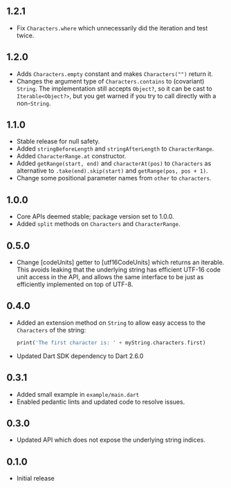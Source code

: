 ## 1.2.1

* Fix `Characters.where` which unnecessarily did the iteration and test twice.

## 1.2.0

* Adds `Characters.empty` constant and makes `Characters("")` return it.
* Changes the argument type of `Characters.contains` to (covariant) `String`.
  The implementation still accepts `Object?`, so it can be cast to
  `Iterable<Object?>`, but you get warned if you try to call directly with a
  non-`String`.

## 1.1.0

* Stable release for null safety.
* Added `stringBeforeLength` and `stringAfterLength` to `CharacterRange`.
* Added `CharacterRange.at` constructor.
* Added `getRange(start, end)` and `characterAt(pos)` to `Characters`
  as alternative to `.take(end).skip(start)` and `getRange(pos, pos + 1)`.
* Change some positional parameter names from `other` to `characters`.

## 1.0.0

* Core APIs deemed stable; package version set to 1.0.0.
* Added `split` methods on `Characters` and `CharacterRange`.

## 0.5.0

* Change [codeUnits] getter to [utf16CodeUnits] which returns an iterable.
  This avoids leaking that the underlying string has efficient UTF-16
  code unit access in the API, and allows the same interface to be
  just as efficiently implemented on top of UTF-8.

## 0.4.0

* Added an extension method on `String` to allow easy access to the `Characters`
  of the string:

  ```dart
  print('The first character is: ' + myString.characters.first)
  ```

* Updated Dart SDK dependency to Dart 2.6.0

## 0.3.1

* Added small example in `example/main.dart`
* Enabled pedantic lints and updated code to resolve issues.

## 0.3.0

* Updated API which does not expose the underlying string indices.

## 0.1.0

* Initial release
